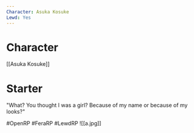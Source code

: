 ```yaml
---
Character: Asuka Kosuke
Lewd: Yes
---
```

# Character
[[Asuka Kosuke]]

# Starter
"What? You thought I was a girl? Because of my name or because of my looks?"

#OpenRP #FeraRP #LewdRP 
![[a.jpg]]